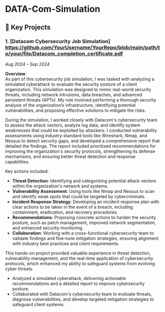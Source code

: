 # DATA-Com-Simulation
## 📂 Key Projects

### 1. [Datacom Cybersecurity Job Simulation] https://github.com/YourUsername/YourRepo/blob/main/path/to/your/file/Datacom_completion_certificate.pdf
*Aug 2024 – Sep 2024*

**Overview**:  
As part of this cybersecurity job simulation, I was tasked with analyzing a simulated cyberattack to evaluate the security posture of a client organization. This simulation was designed to mimic real-world security threats, including network intrusions, data breaches, and advanced persistent threats (APTs). My role involved performing a thorough security analysis of the organization’s infrastructure, identifying potential vulnerabilities, and proposing effective solutions to mitigate the risks.

During the simulation, I worked closely with Datacom's cybersecurity team to assess the attack vectors, analyze log data, and identify system weaknesses that could be exploited by attackers. I conducted vulnerability assessments using industry-standard tools like Wireshark, Nmap, and Nessus to detect security gaps, and developed a comprehensive report that detailed the findings. The report included prioritized recommendations for improving the organization's security protocols, strengthening its defense mechanisms, and ensuring better threat detection and response capabilities.

Key actions included:
- **Threat Detection**: Identifying and categorizing potential attack vectors within the organization's network and systems.
- **Vulnerability Assessment**: Using tools like Nmap and Nessus to scan and identify weak spots that could be targeted by cybercriminals.
- **Incident Response Strategy**: Developing an incident response plan with clear actions to be taken in the event of a breach, including containment, eradication, and recovery procedures.
- **Recommendations**: Proposing concrete actions to harden the security posture, such as patch management, improved network segmentation, and enhanced security monitoring.
- **Collaboration**: Working with a cross-functional cybersecurity team to validate findings and fine-tune mitigation strategies, ensuring alignment with industry best practices and client requirements.

This hands-on project provided valuable experience in threat detection, vulnerability management, and the real-time application of cybersecurity protocols, which enhanced my ability to safeguard systems from evolving cyber threats.

- Analyzed a simulated cyberattack, delivering actionable recommendations and a detailed report to improve cybersecurity posture.
- Collaborated with Datacom's cybersecurity team to evaluate threats, diagnose vulnerabilities, and develop targeted mitigation strategies to safeguard client systems.
